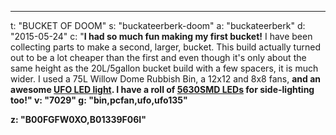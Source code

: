 ---
t: "BUCKET OF DOOM"
s: "buckateerberk-doom"
a: "buckateerberk"
d: "2015-05-24"
c: "<strong>I had so much fun making my first bucket!</strong> I have been collecting parts to make a second, larger, bucket. This build actually turned out to be a lot cheaper than the first and even though it's only about the same height as the 20L/5gallon bucket build with a few spacers, it is much wider. I used a 75L Willow Dome Rubbish Bin, a 12x12 and 8x8 fans, <strong>and an awesome <a href='https://amzn.to/36NO5zr'>UFO LED light</a>. I have a roll of <a href='http://www.amazon.com/gp/product/B00BPIWY28/ref=as_li_ss_tl?ie=UTF8&amp;camp=1789&amp;creative=390957&amp;creativeASIN=B00BPIWY28&amp;linkCode=as2&amp;tag=spacbuck-20'>5630SMD LEDs</a> for side-lighting too!"
v: "7029"
g: "bin,pcfan,ufo,ufo135"

z: "B00FGFW0XO,B01339F06I"
